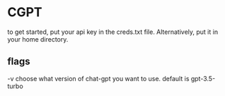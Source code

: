# CGPT

to get started, put your api key in the creds.txt file.
Alternatively, put it in your home directory.

## flags

-v choose what version of chat-gpt you want to use. default is gpt-3.5-turbo
